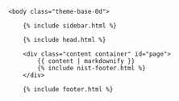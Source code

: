 <!DOCTYPE html>
<html lang="en-us">

    <body class="theme-base-0d">

        {% include sidebar.html %}

        {% include head.html %}

        <div class="content container" id="page">
            {{ content | markdownify }}
            {% include nist-footer.html %}
        </div>

        {% include footer.html %}

  </body>
</html>
